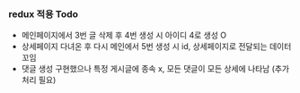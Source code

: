 ### redux 적용 Todo
- 메인페이지에서 3번 글 삭제 후 4번 생성 시 아이디 4로 생성 O
- 상세페이지 다녀온 후 다시 메인에서 5번 생성 시 id, 상세페이지로 전달되는 데이터 꼬임
- 댓글 생성 구현했으나 특정 게시글에 종속 x, 모든 댓글이 모든 상세에 나타남 (추가처리 필요)